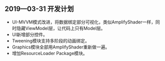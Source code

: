 ## 2019—03-31 开发计划
* UI-MVVM模式改进，将数据绑定部分可视化，类似AmplifyShader一样，同时隐藏ViewModel层，让代码上只有Model层。
* UI新增部分控件。
* Tweening模块支持多阶段的动画绑定。
* Graphics模块全部用AmplifyShader重新做一遍。
* 增加ResourceLoader Package模块。
